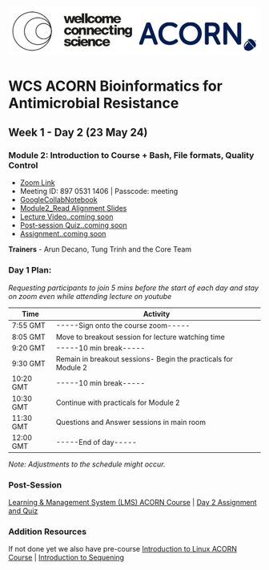 # <img src="course_data/WCS_ACORN_Logo.png"/>

# WCS ACORN Bioinformatics for Antimicrobial Resistance

## Week 1 - Day 2 (23 May 24)

### Module 2: Introduction to Course + Bash, File formats, Quality Control
- [Zoom Link](https://us02web.zoom.us/j/89705311406?pwd=b1BMT0FYSGlVUjdjc0YvU3Q3aW00UT09)
- Meeting ID: 897 0531 1406 |  Passcode: meeting
- [GoogleCollabNotebook](https://githubtocolab.com/WCSCourses/ACORN-ClinAMR/blob/main/course_data/23_May_Day_2/Module_2_ACORN_Read_alignments.ipynb)
- [Module2_Read Alignment Slides](course_data/23_May_Day_2/WCS_ACORN_Course_Slides_Read_Alignment.pdf)    
- [Lecture Video..coming soon](Modules/)  
- [Post-session Quiz..coming soon](Modules/)  
- [Assignment..coming soon](Modules/)
  
**Trainers** - Arun Decano, Tung Trinh and the Core Team

### Day 1 Plan: 
*Requesting participants to join 5 mins before the start of each day and stay on zoom even while attending lecture on youtube*

| Time       | Activity                                      |
|------------|-----------------------------------------------|
| 7:55 GMT   |  -----Sign onto the course zoom-----              |
| 8:05 GMT   | Move to breakout session for lecture watching time                    |
| 9:20 GMT   | -----10 min break-----                          |
| 9:30 GMT   | Remain in breakout sessions- Begin the practicals for Module 2                   |
| 10:20 GMT  | -----10 min break-----                          |
| 10:30 GMT  | Continue with practicals for Module 2         |
| 11:30 GMT  | Questions and Answer sessions in main room    |
| 12:00 GMT  | -----End of day-----                                |

*Note: Adjustments to the schedule might occur.*

### Post-Session 
[Learning & Management System (LMS) ACORN Course]([#](https://lms.wellcomeconnectingscience.org/course/view.php?id=164)) | [Day 2 Assignment and Quiz](#) 

### Addition Resources
If not done yet we also have pre-course [Introduction to Linux ACORN Course](#https://lms.wellcomeconnectingscience.org/course/view.php?id=165) | [Introduction to Sequening](#) 

